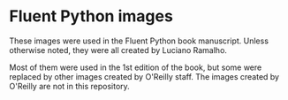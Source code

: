 # Fluent Python images

These images were used in the Fluent Python book manuscript. Unless otherwise noted, they were all created by Luciano Ramalho. 

Most of them were used in the 1st edition of the book, but some were replaced by other images created by O'Reilly staff. The images created by O'Reilly are not in this repository.

